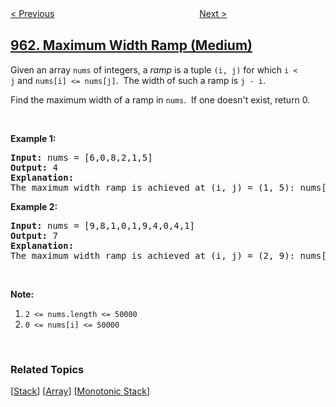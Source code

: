 <!--|This file generated by command(leetcode description); DO NOT EDIT.    |-->
<!--+----------------------------------------------------------------------+-->
<!--|@author    openset <openset.wang@gmail.com>                           |-->
<!--|@link      https://github.com/openset                                 |-->
<!--|@home      https://github.com/openset/leetcode                        |-->
<!--+----------------------------------------------------------------------+-->

[< Previous](../n-repeated-element-in-size-2n-array "N-Repeated Element in Size 2N Array")
　　　　　　　　　　　　　　　　
[Next >](../minimum-area-rectangle-ii "Minimum Area Rectangle II")

## [962. Maximum Width Ramp (Medium)](https://leetcode.com/problems/maximum-width-ramp "最大宽度坡")

<p>Given an array <code>nums</code> of integers, a <em>ramp</em>&nbsp;is a tuple <code>(i, j)</code> for which <code>i &lt; j</code>&nbsp;and&nbsp;<code>nums[i] &lt;= nums[j]</code>.&nbsp; The width of such a&nbsp;ramp is <code>j - i</code>.</p>

<p>Find the maximum width of a ramp in <code>nums</code>.&nbsp; If one doesn&#39;t exist, return 0.</p>

<p>&nbsp;</p>

<p><strong>Example 1:</strong></p>

<pre>
<strong>Input: </strong>nums = <span id="example-input-1-1">[6,0,8,2,1,5]</span>
<strong>Output: </strong><span id="example-output-1">4</span>
<strong>Explanation: </strong>
The maximum width ramp is achieved at (i, j) = (1, 5): nums[1] = 0 and nums[5] = 5.
</pre>

<div>
<p><strong>Example 2:</strong></p>

<pre>
<strong>Input: </strong>nums = <span id="example-input-2-1">[9,8,1,0,1,9,4,0,4,1]</span>
<strong>Output: </strong><span id="example-output-2">7</span>
<strong>Explanation: </strong>
The maximum width ramp is achieved at (i, j) = (2, 9): nums[2] = 1 and nums[9] = 1.
</pre>
</div>

<div>
<div>
<p>&nbsp;</p>

<p><strong>Note:</strong></p>

<ol>
	<li><code>2 &lt;= nums.length &lt;= 50000</code></li>
	<li><code>0 &lt;= nums[i] &lt;= 50000</code></li>
</ol>
</div>
</div>

<div>
<div>&nbsp;</div>
</div>

### Related Topics
  [[Stack](../../tag/stack/README.md)]
  [[Array](../../tag/array/README.md)]
  [[Monotonic Stack](../../tag/monotonic-stack/README.md)]

